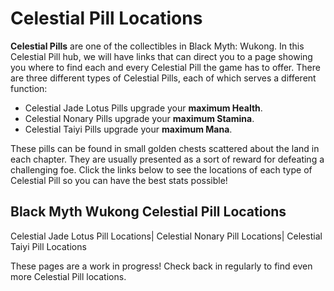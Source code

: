 # Celestial Pill Locations

**Celestial Pills** are one of the collectibles in Black Myth: Wukong. In this Celestial Pill hub, we will have links that can direct you to a page showing you where to find each and every Celestial Pill the game has to offer. There are three different types of Celestial Pills, each of which serves a different function: 

  * Celestial Jade Lotus Pills upgrade your **maximum Health**.
  * Celestial Nonary Pills upgrade your **maximum Stamina**.
  * Celestial Taiyi Pills upgrade your **maximum Mana**.

These pills can be found in small golden chests scattered about the land in each chapter. They are usually presented as a sort of reward for defeating a challenging foe. Click the links below to see the locations of each type of Celestial Pill so you can have the best stats possible! 

Black Myth Wukong Celestial Pill Locations   
---  
Celestial Jade Lotus Pill Locations| Celestial Nonary Pill Locations| Celestial Taiyi Pill Locations  
  
These pages are a work in progress! Check back in regularly to find even more Celestial Pill locations.